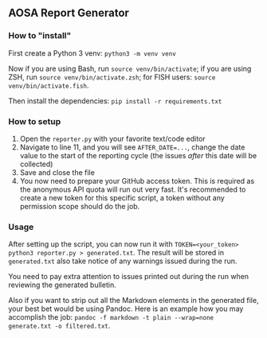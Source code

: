 ## AOSA Report Generator

### How to "install"

First create a Python 3 venv: `python3 -m venv venv`

Now if you are using Bash, run `source venv/bin/activate`; if you are using ZSH, run `source venv/bin/activate.zsh`; for FISH users: `source venv/bin/activate.fish`.

Then install the dependencies: `pip install -r requirements.txt`

### How to setup

1. Open the `reporter.py` with your favorite text/code editor
1. Navigate to line 11, and you will see `AFTER_DATE=...`, change the date value to the start of the reporting cycle (the issues *after* this date will be collected)
1. Save and close the file
1. You now need to prepare your GitHub access token. This is required as the anonymous API quota will run out very fast. It's recommended to create a new token for this specific script, a token without any permission scope should do the job.

### Usage

After setting up the script, you can now run it with `TOKEN=<your_token> python3 reporter.py > generated.txt`. The result will be stored in `generated.txt` also take notice of any warnings issued during the run.

You need to pay extra attention to issues printed out during the run when reviewing the generated bulletin.

Also if you want to strip out all the Markdown elements in the generated file, your best bet would be using Pandoc. Here is an example how you may accomplish the job: `pandoc -f markdown -t plain --wrap=none generate.txt -o filtered.txt`.

